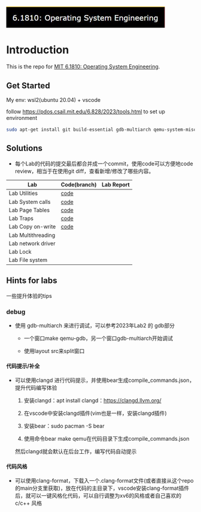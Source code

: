 # 

![course](.\assets\course.JPG)

# Introduction

This is the repo for [MIT 6.1810: Operating System Engineering](https://pdos.csail.mit.edu/6.828/2023/schedule.html).

## Get Started

My env: wsl2(ubuntu 20.04) + vscode

follow https://pdos.csail.mit.edu/6.828/2023/tools.html to set up environment

```bash
sudo apt-get install git build-essential gdb-multiarch qemu-system-misc gcc-riscv64-linux-gnu binutils-riscv64-linux-gnu
```



## Solutions

* 每个Lab的代码的提交最后都合并成一个commit，使用code可以方便地code review，相当于在使用git diff，查看新增/修改了哪些内容。

| Lab                | Code(branch)                                                 | Lab Report |
| ------------------ | ------------------------------------------------------------ | ---------- |
| Lab Utilities      | [code](https://github.com/IceRad1o/6.1810-Fall2023/commit/1ac40f9b1fe44decddcc270e76ccb21b04d4a237) |            |
| Lab System calls   | [code](https://github.com/IceRad1o/6.1810-Fall2023/commit/934e143c995b5ec3647af634dfc2f2e8452f11da) |            |
| Lab Page Tables    | [code](https://github.com/IceRad1o/6.1810-Fall2023/commit/213909fcb7299e51d01f07f9af925a349325aa0a) |            |
| Lab Traps          | [code](https://github.com/IceRad1o/6.1810-Fall2023/commit/3cbdcf99a3d352878f3b8e5ffa0a1f77bff592ff) |            |
| Lab Copy on-write  | [code](https://github.com/IceRad1o/6.1810-Fall2023/commit/3677b24aee93bba41c4464a4e4dd39d5a1796161) |            |
| Lab Multithreading |                                                              |            |
| Lab network driver |                                                              |            |
| Lab Lock           |                                                              |            |
| Lab File system    |                                                              |            |



## Hints for labs

一些提升体验的tips

### debug

* 使用 gdb-multiarch 来进行调试，可以参考2023年Lab2 的 gdb部分

  - 一个窗口make qemu-gdb，另一个窗口gdb-multiarch开始调试

  - 使用layout src来split窗口

#### 代码提示/补全

  - 可以使用clangd 进行代码提示，并使用bear生成compile_commands.json，提升代码编写体验
    
    1. 安装clangd：apt install clangd：https://clangd.llvm.org/
    
    2. 在vscode中安装clangd插件(vim也是一样，安装clangd插件)
    
    3. 安装bear：sudo pacman -S bear
    4. 使用命令bear make qemu在代码目录下生成compile_commands.json
    
    然后clangd就会默认在后台工作，编写代码自动提示

#### 代码风格

* 可以使用clang-format，下载入一个.clang-format文件(或者直接从这个repo的main分支里获取)，放在代码的主目录下，vscode安装clang-format插件后，就可以一键风格化代码，可以自行调整为xv6的风格或者自己喜欢的c/c++ 风格
